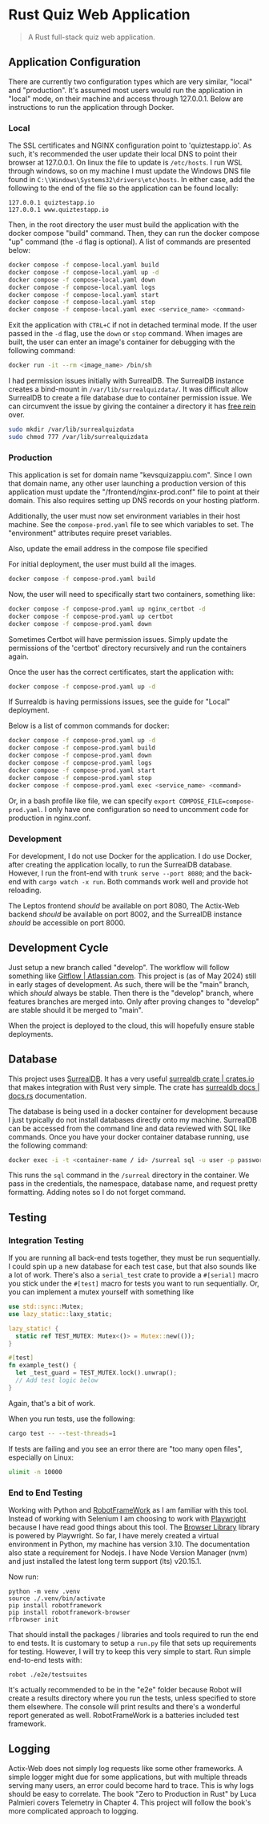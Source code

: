# Rust Quiz Web Application

> A Rust full-stack quiz web application.

## Application Configuration

There are currently two configuration types which are very similar, "local" and "production".
It's assumed most users would run the application in "local" mode, on their machine and access through 127.0.0.1.
Below are instructions to run the application through Docker.

### Local

The SSL certificates and NGINX configuration point to 'quiztestapp.io'.
As such, it's recommended the user update their local DNS to point their browser at 127.0.0.1.
On linux the file to update is `/etc/hosts`.
I run WSL through windows, so on my machine I must update the Windows DNS file
found in `C:\\Windows\Systems32\drivers\etc\hosts`.
In either case, add the following to the end of the file so the application can be found locally:

```
127.0.0.1 quiztestapp.io
127.0.0.1 www.quiztestapp.io
```

Then, in the root directory the user must build the application with the docker compose "build" command.
Then, they can run the docker compose "up" command (the `-d` flag is optional).
A list of commands are presented below:

```bash
docker compose -f compose-local.yaml build
docker compose -f compose-local.yaml up -d
docker compose -f compose-local.yaml down
docker compose -f compose-local.yaml logs
docker compose -f compose-local.yaml start
docker compose -f compose-local.yaml stop
docker compose -f compose-local.yaml exec <service_name> <command>
```

Exit the application with `CTRL+C` if not in detached terminal mode.
If the user passed in the `-d` flag, use the `down` or `stop` command.
When images are built, the user can enter an image's container for debugging with the following command:

```bash
docker run -it --rm <image_name> /bin/sh
```

I had permission issues initially with SurrealDB.
The SurrealDB instance creates a bind-mount in `/var/lib/surrealquizdata/`.
It was difficult allow SurrealDB to create a file database due to container permission issue.
We can circumvent the issue by giving the container a directory it has [free rein](https://www.vocabulary.com/articles/pardon-the-expression/free-rein-vs-free-reign) over.

```bash
sudo mkdir /var/lib/surrealquizdata
sudo chmod 777 /var/lib/surrealquizdata
```

### Production

This application is set for domain name "kevsquizappiu.com".
Since I own that domain name, any other user launching a production version of this application
must update the "/frontend/nginx-prod.conf" file to point at their domain.
This also requires setting up DNS records on your hosting platform.

Additionally, the user must now set environment variables in their host machine.
See the `compose-prod.yaml` file to see which variables to set.
The "environment" attributes require preset variables.

Also, update the email address in the compose file specified

For initial deployment, the user must build all the images.

```bash
docker compose -f compose-prod.yaml build
```

Now, the user will need to specifically start two containers, something like:

```bash
docker compose -f compose-prod.yaml up nginx_certbot -d
docker compose -f compose-prod.yaml up certbot
docker compose -f compose-prod.yaml down
```

Sometimes Certbot will have permission issues.
Simply update the permissions of the 'certbot' directory recursively and run the containers again.

Once the user has the correct certificates, start the application with:

```bash
docker compose -f compose-prod.yaml up -d
```

If Surrealdb is having permissions issues, see the guide for "Local" deployment.

Below is a list of common commands for docker:

```bash
docker compose -f compose-prod.yaml up -d
docker compose -f compose-prod.yaml build
docker compose -f compose-prod.yaml down
docker compose -f compose-prod.yaml logs
docker compose -f compose-prod.yaml start
docker compose -f compose-prod.yaml stop
docker compose -f compose-prod.yaml exec <service_name> <command>
```

Or, in a bash profile like file, we can specify `export COMPOSE_FILE=compose-prod.yaml`.
I only have one configuration so need to uncomment code for production in nginx.conf.

### Development

For development, I do not use Docker for the application.
I do use Docker, after creating the application locally, to run the SurrealDB database.
However, I run the front-end with `trunk serve --port 8080`;
and the back-end with `cargo watch -x run`.
Both commands work well and provide hot reloading.

The Leptos frontend _should_ be available on port 8080,
The Actix-Web backend _should_ be available on port 8002,
and the SurrealDB instance _should_ be accessible on port 8000.

## Development Cycle

Just setup a new branch called "develop".
The workflow will follow something like [Gitflow | Atlassian.com](https://www.atlassian.com/continuous-delivery/continuous-integration/trunk-based-development).
This project is (as of May 2024) still in early stages of development.
As such, there will be the "main" branch, which _should_ always be stable.
Then there is the "develop" branch, where features branches are merged into.
Only after proving changes to "develop" are stable should it be merged to "main".

When the project is deployed to the cloud, this will hopefully ensure stable deployments.

## Database

This project uses [SurrealDB](https://surrealdb.com/).
It has a very useful [surrealdb crate | crates.io](https://crates.io/crates/surrealdb)
that makes integration with Rust very simple.
The crate has [surrealdb docs | docs.rs](https://docs.rs/surrealdb/latest/surrealdb/index.html) documentation.

The database is being used in a docker container for development because I just typically do not install databases directly onto my machine.
SurrealDB can be accessed from the command line and data reviewed with SQL like commands.
Once you have your docker container database running, use the following command:

```bash
docker exec -i -t <container-name / id> /surreal sql -u user -p password --ns surreal --db quiz_app --pretty
```

This runs the `sql` command in the `/surreal` directory in the container.
We pass in the credentials, the namespace, database name, and request pretty formatting.
Adding notes so I do not forget command.

## Testing

### Integration Testing

If you are running all back-end tests together, they must be run sequentially.
I could spin up a new database for each test case, but that also sounds like a lot of work.
There's also a `serial_test` crate to provide a `#[serial]` macro you stick under the `#[test]` macro
for tests you want to run sequentially.
Or, you can implement a mutex yourself with something like

```rust
use std::sync::Mutex;
use lazy_static::laxy_static;

lazy_static! {
  static ref TEST_MUTEX: Mutex<()> = Mutex::new(());
}

#[test]
fn example_test() {
  let _test_guard = TEST_MUTEX.lock().unwrap();
  // Add test logic below
}
```

Again, that's a bit of work.

When you run tests, use the following:

```bash
cargo test -- --test-threads=1
```

If tests are failing and you see an error there are "too many open files",
especially on Linux:

```bash
ulimit -n 10000
```

### End to End Testing

Working with Python and [RobotFrameWork](https://robotframework.org) as I am familiar with this tool.
Instead of working with Selenium I am choosing to work with [Playwright](https://playwright.dev) because I have read good things about this tool.
The [Browser Library](https://robotframework-browser.org) library is powered by Playwright.
So far, I have merely created a virtual environment in Python, my machine has version 3.10.
The documentation also state a requirement for Nodejs.
I have Node Version Manager (nvm) and just installed the latest long term support (lts) v20.15.1.

Now run:

```
python -m venv .venv
source ./.venv/bin/activate
pip install robotframework
pip install robotframework-browser
rfbrowser init
```

That should install the packages / libraries and tools required to run the end to end tests.
It is customary to setup a `run.py` file that sets up requirements for testing.
However, I will try to keep this very simple to start.
Run simple end-to-end tests with:

```
robot ./e2e/testsuites
```

It's actually recommended to be in the "e2e" folder because Robot will create a results directory where you run the tests,
unless specified to store them elsewhere.
The console will print results and there's a wonderful report generated as well.
RobotFrameWork is a batteries included test framework.

## Logging

Actix-Web does not simply log requests like some other frameworks.
A simple logger might due for some applications,
but with multiple threads serving many users,
an error could become hard to trace.
This is why logs should be easy to correlate.
The book "Zero to Production in Rust" by Luca Palmieri covers Telemetry in Chapter 4.
This project will follow the book's more complicated approach to logging.

